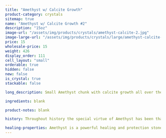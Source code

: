 ```yaml
---
title: "Amethyst w/ Calcite Growth"
product-category: crystals
sitemap: true
name: "Amethyst w/ Calcite Growth #2"
description: "15oz"
image-url: "/assets/img/products/crystals/amethyst-calcite-2.jpg"
image-large-url: "/assets/img/products/crystals/large/amethyst-calcite-2.jpg"
price: 15
wholesale-price: 15
weight: 426
display_order: 111
cell_layout: "small"
orderable: true
hidden: false
new: false
is_crystal: true
stackable: false

long_description: Small Amethyst chunk with calcite growth all over the crystal and iron oxide inside the points. Featuring beautiful rainbows and unique growth lines on each point.

ingredients: blank

product-notes: blank

history: Throughout history the special virtue of Amethyst has been that of preventing drunkenness and overindulgence. Ancient Greeks and Romans routinely studded their goblets with Amethyst believing wine drunk from an Amethyst cup was powerless to intoxicate, and a stone worn on the body, especially at the navel, had a sobering effect, not only for inebriation but in over-zealousness in passion. Catholic bishops also wore Amethyst in a ring to protect from mystical intoxication. Kissing the ring kept others from similar mystical intoxication and kept them grounded in spiritual thought.

healing-properties: Amethyst is a powerful healing and protection stone. It is the February birthstone and is associated to the crown chakra, providing protection against psychic attack, enhancing psychic abilities, calming and stimulating the mind, and nourishing the spirit. For this reason amethyst has been historically used as a remedy for nightmares and insomnia, as well as to aid meditative focus.
---
```

